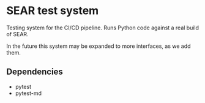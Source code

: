 # SEAR test system

Testing system for the CI/CD pipeline. Runs Python code against a real build of SEAR.

In the future this system may be expanded to more interfaces, as we add them.

## Dependencies

- pytest
- pytest-md
